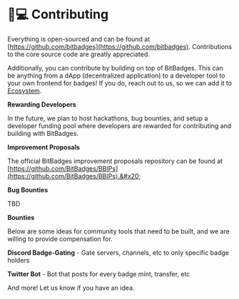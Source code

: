 # 👨💻 Contributing

Everything is open-sourced and can be found at [https://github.com/bitbadges](https://github.com/bitbadges). Contributions to the core source code are greatly appreciated.&#x20;

Additionally, you can contribute by building on top of BitBadges. This can be anything from a dApp (decentralized application) to a developer tool to your own frontend for badges! If you do, reach out to us, so we can add it to [Ecosystem](ecosystem.md).

**Rewarding Developers**

In the future, we plan to host hackathons, bug bounties, and setup a developer funding pool where developers are rewarded for contributing and building with BitBadges.

**Improvement Proposals**

The official BitBadges improvement proposals repository can be found at [https://github.com/BitBadges/BBIPs](https://github.com/BitBadges/BBIPs).&#x20;

**Bug Bounties**

TBD

**Bounties**

Below are some ideas for community tools that need to be built, and we are willing to provide compensation for.

**Discord Badge-Gating** - Gate servers, channels, etc to only specific badge holders

**Twitter Bot** - Bot that posts for every badge mint, transfer, etc

And more! Let us know if you have an idea.
